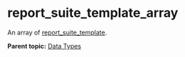 # report\_suite\_template\_array

An array of [report\_suite\_template](r_report_suite_template.md#).

**Parent topic:** [Data Types](../data_types/c_datatypes.md)

